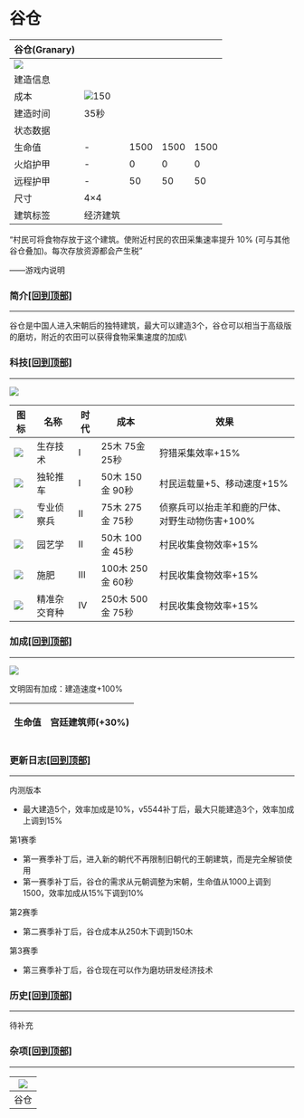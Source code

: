 # 谷仓

| 谷仓(Granary)                                                                                              |                                                                                                    |      |      |      |
| -------------------------------------------------------------------------------------------------------- | -------------------------------------------------------------------------------------------------- | ---- | ---- | ---- |
| ![](https://seicing-1257171891.cos.ap-nanjing.myqcloud.com/3fatcatpool/aoe4/tech/%E8%B0%B7%E4%BB%93.png) |                                                                                                    |      |      |      |
| 建造信息                                                                                                     |                                                                                                    |      |      |      |
| 成本                                                                                                       | ![](https://seicing-1257171891.cos.ap-nanjing.myqcloud.com/3fatcatpool/aoe4/tech/%E6%9C%A8.png)150 |      |      |      |
| 建造时间                                                                                                     | 35秒                                                                                                |      |      |      |
| 状态数据                                                                                                     |                                                                                                    |      |      |      |
| 生命值                                                                                                      | -                                                                                                  | 1500 | 1500 | 1500 |
| 火焰护甲                                                                                                     | -                                                                                                  | 0    | 0    | 0    |
| 远程护甲                                                                                                     | -                                                                                                  | 50   | 50   | 50   |
| 尺寸                                                                                                       | 4×4                                                                                                |      |      |      |
| 建筑标签                                                                                                     | 经济建筑                                                                                               |      |      |      |

“村民可将食物存放于这个建筑。使附近村民的农田采集速率提升 10% (可与其他谷仓叠加)。每次存放资源都会产生税”

——游戏内说明

### 简介[\[回到顶部\]](broken-reference) <a href="#jia" id="jia"></a>

***

谷仓是中国人进入宋朝后的独特建筑，最大可以建造3个，谷仓可以相当于高级版的磨坊，附近的农田可以获得食物采集速度的加成\


### 科技[\[回到顶部\]](broken-reference) <a href="#sp1" id="sp1"></a>

***

![](https://seicing-1257171891.cos.ap-nanjing.myqcloud.com/3fatcatpool/aoe4/civicon/chi.png)

| 图标                                                                                                                                           | 名称     | 时代 | 成本            | 效果                         |
| -------------------------------------------------------------------------------------------------------------------------------------------- | ------ | -- | ------------- | -------------------------- |
| ![](https://seicing-1257171891.cos.ap-nanjing.myqcloud.com/3fatcatpool/aoe4/tech/%E7%94%9F%E5%AD%98%E6%8A%80%E6%9C%AF.png)                   | 生存技术   | Ⅰ  | 25木 75金 25秒   | 狩猎采集效率+15%                 |
| ![](https://seicing-1257171891.cos.ap-nanjing.myqcloud.com/3fatcatpool/aoe4/tech/%E7%8B%AC%E8%BD%AE%E6%8E%A8%E8%BD%A6.png)                   | 独轮推车   | Ⅰ  | 50木 150金 90秒  | 村民运载量+5、移动速度+15%           |
| ![](https://seicing-1257171891.cos.ap-nanjing.myqcloud.com/3fatcatpool/aoe4/tech/%E4%B8%93%E4%B8%9A%E4%BE%A6%E5%AF%9F%E5%85%B5.png)          | 专业侦察兵  | Ⅱ  | 75木 275金 75秒  | 侦察兵可以抬走羊和鹿的尸体、对野生动物伤害+100% |
| ![](https://seicing-1257171891.cos.ap-nanjing.myqcloud.com/3fatcatpool/aoe4/tech/%E5%9B%AD%E8%89%BA%E5%AD%A6.png)                            | 园艺学    | Ⅱ  | 50木 100金 45秒  | 村民收集食物效率+15%               |
| ![](https://seicing-1257171891.cos.ap-nanjing.myqcloud.com/3fatcatpool/aoe4/tech/%E6%96%BD%E8%82%A5.png)                                     | 施肥     | Ⅲ  | 100木 250金 60秒 | 村民收集食物效率+15%               |
| ![](https://seicing-1257171891.cos.ap-nanjing.myqcloud.com/3fatcatpool/aoe4/tech/%E7%B2%BE%E5%87%86%E6%9D%82%E4%BA%A4%E8%82%B2%E7%A7%8D.png) | 精准杂交育种 | Ⅳ  | 250木 500金 75秒 | 村民收集食物效率+15%               |

### 加成[\[回到顶部\]](broken-reference) <a href="#sp" id="sp"></a>

***

![](https://seicing-1257171891.cos.ap-nanjing.myqcloud.com/3fatcatpool/aoe4/civicon/chi.png)

文明固有加成：建造速度+100%

| 生命值 | <p><img src="https://seicing-1257171891.cos.ap-nanjing.myqcloud.com/3fatcatpool/aoe4/tech/%E5%AE%AB%E5%BB%B7%E5%BB%BA%E7%AD%91%E5%B8%88.png" alt="">宫廷建筑师(+30%)<br></p> |
| --- | ----------------------------------------------------------------------------------------------------------------------------------------------------------------------- |

### 更新日志[\[回到顶部\]](broken-reference) <a href="#change" id="change"></a>

***

内测版本

* 最大建造5个，效率加成是10%，v5544补丁后，最大只能建造3个，效率加成上调到15%

第1赛季

* 第一赛季补丁后，进入新的朝代不再限制旧朝代的王朝建筑，而是完全解锁使用
* 第一赛季补丁后，谷仓的需求从元朝调整为宋朝，生命值从1000上调到1500，效率加成从15%下调到10%

第2赛季

* 第二赛季补丁后，谷仓成本从250木下调到150木

第3赛季

* 第三赛季补丁后，谷仓现在可以作为磨坊研发经济技术

### 历史[\[回到顶部\]](broken-reference) <a href="#relk" id="relk"></a>

***

待补充

### 杂项[\[回到顶部\]](broken-reference) <a href="#oth" id="oth"></a>

***

| [![](https://seicing-1257171891.cos.ap-nanjing.myqcloud.com/3fatcatpool/aoe2/Architecture/AOE4/chi/mini/%E8%B0%B7%E4%BB%93.jpg)](https://seicing-1257171891.cos.ap-nanjing.myqcloud.com/3fatcatpool/aoe2/Architecture/AOE4/chi/%E8%B0%B7%E4%BB%93.jpg) |
| ------------------------------------------------------------------------------------------------------------------------------------------------------------------------------------------------------------------------------------------------------ |
| 谷仓                                                                                                                                                                                                                                                     |
